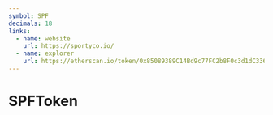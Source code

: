 ```yaml
---
symbol: SPF
decimals: 18
links:
  - name: website
    url: https://sportyco.io/
  - name: explorer
    url: https://etherscan.io/token/0x85089389C14Bd9c77FC2b8F0c3d1dC3363Bf06Ef
---
```


# SPFToken
